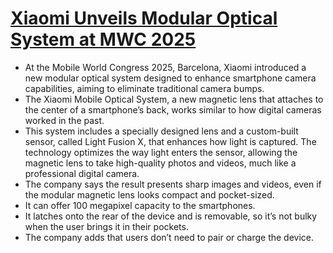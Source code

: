# [Xiaomi Unveils Modular Optical System at MWC 2025](https://www.designboom.com/technology/xiaomi-modular-magnetic-lens-turns-smartphones-digital-cameras-mwc-2025-03-03-2025/)
- At the Mobile World Congress 2025, Barcelona, Xiaomi introduced a new modular optical system designed to enhance smartphone camera capabilities, aiming to eliminate traditional camera bumps.
- The Xiaomi Mobile Optical System, a new magnetic lens that attaches to the center of a smartphone’s back, works similar to how digital cameras worked in the past.
- This system includes a specially designed lens and a custom-built sensor, called Light Fusion X, that enhances how light is captured. The technology optimizes the way light enters the sensor, allowing the magnetic lens to take high-quality photos and videos, much like a professional digital camera.
- The company says the result presents sharp images and videos, even if the modular magnetic lens looks compact and pocket-sized.
- It can offer 100 megapixel capacity to the smartphones.
- It latches onto the rear of the device and is removable, so it’s not bulky when the user brings it in their pockets.
- The company adds that users don’t need to pair or charge the device. 
